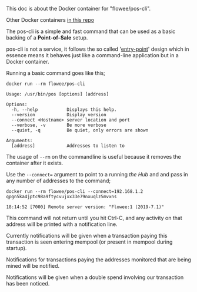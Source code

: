 This doc is about the Docker container for "flowee/pos-cli".

Other Docker containers [in this repo](../README.md)

The pos-cli is a simple and fast command that can be used as a basic
backing of a **Point-of-Sale** setup.

pos-cli is not a service, it follows the so called '[entry-point](https://blog.codeship.com/understanding-dockers-cmd-and-entrypoint-instructions/)' design
which in essence means it behaves just like a command-line application but
in a Docker container.

Running a basic command goes like this;

```
docker run --rm flowee/pos-cli

Usage: /usr/bin/pos [options] [address]

Options:
  -h, --help           Displays this help.
  --version            Display version
  --connect <Hostname> server location and port
  --verbose, -v        Be more verbose
  --quiet, -q          Be quiet, only errors are shown

Arguments:
  [address]            Addresses to listen to

```

The usage of `--rm` on the commandline is useful because it removes the
container after it exists.

Use the `--connect=` argument to point to a running *the Hub* and and pass
in any number of addresses to the command;
```
docker run --rm flowee/pos-cli --connect=192.168.1.2 qpgn5ka4jptc98a9ftycvujxx33e79nxuqlz5mvxns

18:14:52 [7000] Remote server version: "Flowee:1 (2019-7.1)" 
```

This command will not return until you hit Ctrl-C, and any activity on that
address will be printed with a notification line.

Currently notifications will be given when a transaction paying this
transaction is seen entering mempool (or present in mempool during startup).

Notifications for transactions paying the addresses monitored that are being
mined will be notified.

Notifications will be given when a double spend involving our transaction
has been noticed.

